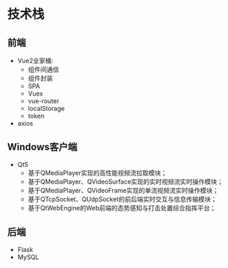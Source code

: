 # 技术栈
## 前端
- Vue2全家桶: 
  - 组件间通信
  - 组件封装
  - SPA
  - Vuex
  - vue-router
  - localStorage
  - token
- axios
## Windows客户端
- Qt5
  - 基于QMediaPlayer实现的高性能视频流拉取模块；
  - 基于QMediaPlayer、QVideoSurface实现的实时视频流实时操作模块；
  - 基于QMediaPlayer、QVideoFrame实现的单流视频流实时操作模块；
  - 基于QTcpSocket、QUdpSocket的前后端实时交互与信息传输模块；
  - 基于QtWebEngine的Web前端的态势感知与打击处置综合指挥平台；
## 后端
- Flask
- MySQL
